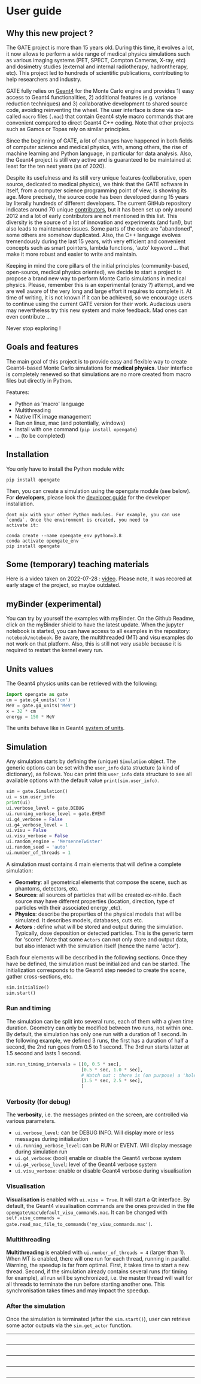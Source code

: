 # User guide

## Why this new project ?

The GATE project is more than 15 years old. During this time, it evolves a lot, it now allows to perform a wide range of medical physics simulations such as various imaging systems (PET, SPECT, Compton Cameras, X-ray, etc) and dosimetry studies (external and internal radiotherapy, hadrontherapy, etc). This project led to hundreds of scientific publications, contributing to help researchers and industry.

GATE fully relies on [Geant4](http://www.geant4.org) for the Monte Carlo engine and provides 1) easy access to Geant4 functionalities, 2) additional features (e.g. variance reduction techniques) and 3) collaborative development to shared source code, avoiding reinventing the wheel. The user interface is done via so-called `macro` files (`.mac`) that contain Geant4 style macro commands that are convenient compared to direct Geant4 C++ coding. Note that other projects such as Gamos or Topas rely on similar principles.

Since the beginning of GATE, a lot of changes have happened in both fields of computer science and medical physics, with, among others, the rise of machine learning and Python language, in particular for data analysis. Also, the Geant4 project is still very active and is guaranteed to be maintained at least for the ten next years (as of 2020).

Despite its usefulness and its still very unique features (collaborative, open source, dedicated to medical physics), we think that the GATE software in itself, from a computer science programming point of view, is showing its age. More precisely, the source code has been developed during 15 years by literally hundreds of different developers. The current GitHub repository indicates around 70 unique [contributors](https://github.com/OpenGATE/Gate/blob/develop/AUTHORS), but it has been set up only around 2012 and a lot of early contributors are not mentioned in this list. This diversity is the source of a lot of innovation and experiments (and fun!), but also leads to maintenance issues. Some parts of the code are "abandoned", some others are somehow duplicated. Also, the C++ language evolves tremendously during the last 15 years, with very efficient and convenient concepts such as smart pointers, lambda functions, 'auto' keyword ... that make it more robust and easier to write and maintain.

Keeping in mind the core pillars of the initial principles (community-based, open-source, medical physics oriented), we decide to start a project to propose a brand new way to perform Monte Carlo simulations in medical physics. Please, remember this is an experimental (crazy ?) attempt, and we are well aware of the very long and large effort it requires to complete it. At time of writing, it is not known if it can be achieved, so we encourage users to continue using the current GATE version for their work. Audacious users may nevertheless try this new system and make feedback. Mad ones
can even contribute ...

Never stop exploring !

## Goals and features

The main goal of this project is to provide easy and flexible way to create Geant4-based Monte Carlo simulations for **medical physics**. User interface is completely renewed so that simulations are no more created from macro files but directly in Python.

Features:

- Python as 'macro' language
- Multithreading
- Native ITK image management
- Run on linux, mac (and potentially, windows)
- Install with one command (`pip install opengate`)
- ... (to be completed)

## Installation

You only have to install the Python module with:

    pip install opengate

Then, you can create a simulation using the opengate module (see below). For **developers**, please look
the [developer guide](developer_guide) for the developer installation.

```{tip} We highly recommend creating a specific python environment to 1) be sure all dependencies are handled properly and 2)
dont mix with your other Python modules. For example, you can use `conda`. Once the environment is created, you need to
activate it:
```

    conda create --name opengate_env python=3.8
    conda activate opengate_env
    pip install opengate

## Some (temporary) teaching materials

Here is a video taken on 2022-07-28 : [video](https://drive.google.com/file/d/1fdqmzhX0DFZUIO4Ds0PQZ-44obCqWb8R/view?usp=sharing). Please note, it was recored at early stage of the project, so maybe outdated.

## myBinder (experimental)

You can try by yourself the examples with myBinder. On the Github Readme, click on the myBinder shield to have the latest update. When the jupyter notebook is started, you can have access to all examples in the repository: `notebook/notebook`. Be aware, the multithreaded (MT) and visu examples do not work on that platform. Also, this is still not very usable because it is required to restart the kernel every run.

## Units values

The Geant4 physics units can be retrieved with the following:

```python
import opengate as gate
cm = gate.g4_units('cm')
MeV = gate.g4_units('MeV')
x = 32 * cm
energy = 150 * MeV
```

The units behave like in Geant4 [system of units](https://geant4.web.cern.ch/sites/default/files/geant4/collaboration/working_groups/electromagnetic/gallery/units/SystemOfUnits.html).

## Simulation

Any simulation starts by defining the (unique) `Simulation` object. The generic options can be set with the `user_info` data structure (a kind of dictionary), as follows. You can print this `user_info` data structure to see all available options with the default value `print(sim.user_info)`.

```python
sim = gate.Simulation()
ui = sim.user_info
print(ui)
ui.verbose_level = gate.DEBUG
ui.running_verbose_level = gate.EVENT
ui.g4_verbose = False
ui.g4_verbose_level = 1
ui.visu = False
ui.visu_verbose = False
ui.random_engine = 'MersenneTwister'
ui.random_seed = 'auto'
ui.number_of_threads = 1
```

A simulation must contains 4 main elements that will define a complete simulation:

- **Geometry**: all geometrical elements that compose the scene, such as phantoms, detectors, etc.
- **Sources**: all sources of particles that will be created ex-nihilo. Each source may have different properties (location, direction, type of particles with their associated energy ,etc).
- **Physics**: describe the properties of the physical models that will be simulated. It describes models, databases, cuts etc.
- **Actors** : define what will be stored and output during the simulation. Typically, dose deposition or detected particles. This is the generic term for 'scorer'. Note that some `Actors` can not only store and output data, but also interact with the simulation itself (hence the name 'actor').

Each four elements will be described in the following sections. Once they have be defined, the simulation must be initialized and can be started. The initialization corresponds to the Geant4 step needed to create the scene, gather cross-sections, etc.

```python
sim.initialize()
sim.start()
```

### Run and timing

The simulation can be split into several runs, each of them with a given time duration. Geometry can only be modified between two runs, not within one. By default, the simulation has only one run with a duration of 1 second. In the following example, we defined 3 runs, the first has a duration of half a second, the 2nd run goes from 0.5 to 1 second. The 3rd run starts latter at 1.5 second and lasts 1 second.
```python
sim.run_timing_intervals = [[0, 0.5 * sec],
                            [0.5 * sec, 1.0 * sec],
                            # Watch out : there is (on purpose) a 'hole' in the timeline
                            [1.5 * sec, 2.5 * sec],
                            ]
```

### Verbosity (for debug)

The **verbosity**, i.e. the messages printed on the screen, are controlled via various parameters.

- `ui.verbose_level`: can be DEBUG INFO. Will display more or less messages during initialization
- `ui.running_verbose_level`: can be RUN or EVENT. Will display message during simulation run
- `ui.g4_verbose`: (bool) enable or disable the Geant4 verbose system
- `ui.g4_verbose_level`: level of the Geant4 verbose system
- `ui.visu_verbose`: enable or disable Geant4 verbose during visualisation

### Visualisation

**Visualisation** is enabled with `ui.visu = True`. It will start a Qt interface. By default, the Geant4 visualisation commands are the ones provided in the file `opengate\mac\default_visu_commands.mac`. It can be changed with `self.visu_commands = gate.read_mac_file_to_commands('my_visu_commands.mac')`.

### Multithreading

**Multithreading** is enabled with `ui.number_of_threads = 4` (larger than 1). When MT is enabled, there will one run for each thread, running in parallel. Warning, the speedup is far from optimal. First, it takes time to start a new thread. Second, if the simulation already contains several runs (for timing for example), all run will be synchronized, i.e. the master thread will wait for all threads to terminate the run before starting another one. This synchronisation takes times and may impact the speedup.

### After the simulation

Once the simulation is terminated (after the `sim.start()`), user can retrieve some actor outputs via the `sim.get_actor` function.

------------

```{include} user_guide_volumes.md
```

------------

```{include} user_guide_sources.md
```

------------

```{include} user_guide_physics.md
```

------------

```{include} user_guide_actors.md
```

------------

```{include} user_guide_contrib.md
```

